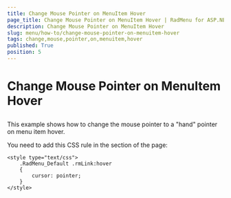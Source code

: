 ```yaml
---
title: Change Mouse Pointer on MenuItem Hover
page_title: Change Mouse Pointer on MenuItem Hover | RadMenu for ASP.NET AJAX Documentation
description: Change Mouse Pointer on MenuItem Hover
slug: menu/how-to/change-mouse-pointer-on-menuitem-hover
tags: change,mouse,pointer,on,menuitem,hover
published: True
position: 5
---
```


# Change Mouse Pointer on MenuItem Hover

## 

This example shows how to change the mouse pointer to a "hand" pointer on menu item hover.

You need to add this CSS rule in the <HEAD> section of the page:

````ASP.NET
<style type="text/css">
    .RadMenu_Default .rmLink:hover
    {
        cursor: pointer;
    }
</style>
````


